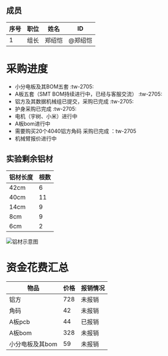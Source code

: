 ## 成员
|序号 |职位 | 姓名  | ID|
|---|---|---|---|
| 1 |组长|郑绍恺| @郑绍恺 |
# 采购进度

- 小分电板及其BOM五套 :tw-2705: 
- A板五套（SMT BOM持续进行中，已经与客服交流） :tw-2705: 
- 铝方及其数据机械组已提交，采购已完成 :tw-2705: 
- 护身采购已完成 :tw-2705: 
- 电机（宇树、小米）进行中
- A板bom进行中
- 需要购买20个4040铝方角码 采购已完成 ：tw-2705
- 机械臂报价进行中
## 实验剩余铝材

| 铝材长度 | 根数 |
|----------|------|
| 42cm     | 6    |
| 40cm     | 11   |
| 14cm     | 9    |
| 8cm      | 9    |
| 6cm      | 2    |

![铝材示意图](attachment://aluminum_sketch.jpg)

# 资金花费汇总

| 物品             | 价格 | 报销情况 |
|------------------|------|--------|
| 铝方             | 728  |   未报销     |
| 角码             | 42   |   未报销    |
| A板pcb           | 44   |   已报销     |
| A板bom           | 328  |   未报销     |
| 小分电板及其bom   | 59   |    未报销    |